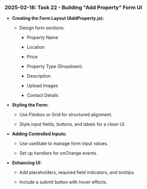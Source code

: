 ### 2025-02-18: Task 22 - Building "Add Property" Form UI

* **Creating the Form Layout (AddProperty.js):**

    * Design form sections:

        * Property Name

        * Location

        * Price

        * Property Type (Dropdown)

        * Description

        * Upload Images

        * Contact Details

* **Styling the Form:**

    * Use Flexbox or Grid for structured alignment.

    * Style input fields, buttons, and labels for a clean UI.

* **Adding Controlled Inputs:**

    * Use useState to manage form input values.

    * Set up handlers for onChange events.

* **Enhancing UI:**

    * Add placeholders, required field indicators, and tooltips.

    * Include a submit button with hover effects.


